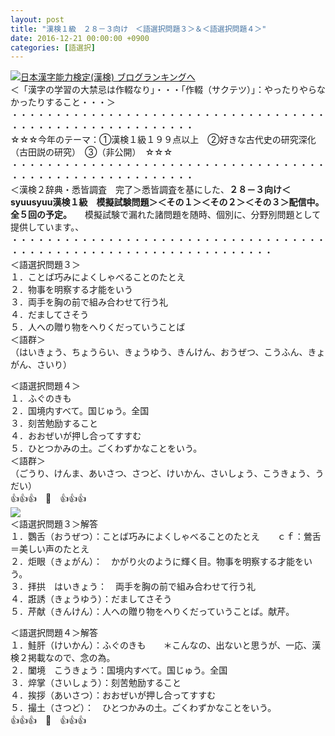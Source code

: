 ```yaml
---
layout: post
title: "漢検１級　２８－３向け　＜語選択問題３＞＆＜語選択問題４＞"
date: 2016-12-21 00:00:00 +0900
categories: [語選択]
---
```


[![](/syuusyuu9701/assets/images/漢検１級-２８－３向け-＜語選択問題３＞＆＜語選択問題４＞-br_c_3028_1.gif)](http://blog.with2.net/link.php?1659096:3028 "日本漢字能力検定(漢検) ブログランキングへ")[日本漢字能力検定(漢検) ブログランキングへ](http://blog.with2.net/link.php?1659096:3028)  
＜「漢字の学習の大禁忌は作輟なり」・・・「作輟（サクテツ）」：やったりやらなかったりすること・・・＞  
・・・・・・・・・・・・・・・・・・・・・・・・・・・・・・・・・・・・・・・・・・・・・・・・・・・・・・・・・  
☆☆☆今年のテーマ：①漢検１級１９９点以上　②好きな古代史の研究深化（古田説の研究）　③（非公開）　☆☆☆　　  
・・・・・・・・・・・・・・・・・・・・・・・・・・・・・・・・・・・・・・・・・・・・・・・・・・・・・・・・・  
＜漢検２辞典・悉皆調査　完了＞悉皆調査を基にした、**２８－３向け＜syuusyuu漢検１級　模擬試験問題＞＜その１＞＜その２＞＜その３＞配信中。全５回の予定。**　　模擬試験で漏れた諸問題を随時、個別に、分野別問題として提供しています。、  
・・・・・・・・・・・・・・・・・・・・・・・・・・・・・・・・・・・・・・・・・・・・・・・・・・・・・・・・・・・・・・・・・・  
＜語選択問題３＞  
１．ことば巧みによくしゃべることのたとえ  
２．物事を明察する才能をいう  
３．両手を胸の前で組み合わせて行う礼  
４．だましてさそう  
５．人への贈り物をへりくだっていうことば  
＜語群＞  
（はいきょう、ちょうらい、きょうゆう、きんけん、おうぜつ、こうふん、きょがん、さいり）  
  
＜語選択問題４＞  
１．ふぐのきも  
２．国境内すべて。国じゅう。全国  
３．刻苦勉励すること  
４．おおぜいが押し合ってすすむ  
５．ひとつかみの土。ごくわずかなことをいう。  
＜語群＞  
（ごうり、けんま、あいさつ、さつど、けいかん、さいしょう、こうきょう、うだい）  
👍👍👍　🐒　👍👍👍  
![](/syuusyuu9701/assets/images/漢検１級-２８－３向け-＜語選択問題３＞＆＜語選択問題４＞-a797ee42cd0c60a782eb7e3be9c24d2d.png)  
＜語選択問題３＞解答  
１．鸚舌（おうぜつ）：ことば巧みによくしゃべることのたとえ　　ｃｆ：鶯舌＝美しい声のたとえ  
２．炬眼（きょがん）：　かがり火のように輝く目。物事を明察する才能をいう。  
３．拝拱　はいきょう：　両手を胸の前で組み合わせて行う礼  
４．誑誘（きょうゆう）：だましてさそう  
５．芹献（きんけん）：人への贈り物をへりくだっていうことば。献芹。  
  
＜語選択問題４＞解答  
１．鮭肝（けいかん）：ふぐのきも　　＊こんなの、出ないと思うが、一応、漢検２掲載なので、念の為。  
２．闔境　こうきょう：国境内すべて。国じゅう。全国  
３．焠掌（さいしょう）：刻苦勉励すること  
４．挨拶（あいさつ）：おおぜいが押し合ってすすむ  
５．撮土（さつど）：　ひとつかみの土。ごくわずかなことをいう。  
👍👍👍　🐒　👍👍👍  
  
  